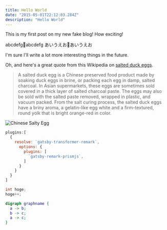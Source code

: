 ```yaml
---
title: Hello World
date: "2015-05-01T22:12:03.284Z"
description: "Hello World"
---
```


This is my first post on my new fake blog! How exciting!

abcdefg:100:abcdefg
あいうえお:100:あいうえお

I'm sure I'll write a lot more interesting things in the future.

Oh, and here's a great quote from this Wikipedia on
[salted duck eggs](https://en.wikipedia.org/wiki/Salted_duck_egg).

> A salted duck egg is a Chinese preserved food product made by soaking duck
> eggs in brine, or packing each egg in damp, salted charcoal. In Asian
> supermarkets, these eggs are sometimes sold covered in a thick layer of salted
> charcoal paste. The eggs may also be sold with the salted paste removed,
> wrapped in plastic, and vacuum packed. From the salt curing process, the
> salted duck eggs have a briny aroma, a gelatin-like egg white and a
> firm-textured, round yolk that is bright orange-red in color.

![Chinese Salty Egg](./salty_egg.jpg)

```javascript{numberLines:true}{4,6-7}:title=example.js
plugins:[
  {
    resolve: `gatsby-transformer-remark`,
      options: {
        plugins: [
          `gatsby-remark-prismjs`,
        ]
      }
    }
  } 
]
```

```c:title=test.c
int hoge;
hoge++;
```

```dot
digraph graphname {
  a -> b;
  b -> c;
  a -> c;
}
```